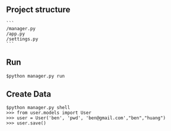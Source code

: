 ## Project structure
    ```
    /manager.py
    /app.py
    /settings.py
    ```
    
    
## Run
    $python manager.py run
    
## Create Data
    $python manager.py shell
    >>> from user.models import User
    >>> user = User('ben', 'pwd', 'ben@gmail.com',"ben","huang")
    >>> user.save()